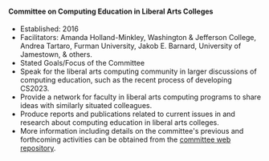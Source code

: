 #### Committee on Computing Education in Liberal Arts Colleges

- Established: 2016
- Facilitators: Amanda Holland-Minkley, Washington & Jefferson College, Andrea Tartaro, Furman University, Jakob E. Barnard, University of Jamestown, & others.
- Stated Goals/Focus of the Committee
 - Speak for the liberal arts computing community in larger discussions of computing education, such as the recent process of developing CS2023.
 - Provide a network for faculty in liberal arts computing programs to share ideas with similarly situated colleagues.
 - Produce reports and publications related to current issues in and research about computing education in liberal arts colleges.
- More information including details on the committee's previous and forthcoming activities can be obtained from the [committee web repository](https://computing-in-the-liberal-arts.github.io/).
